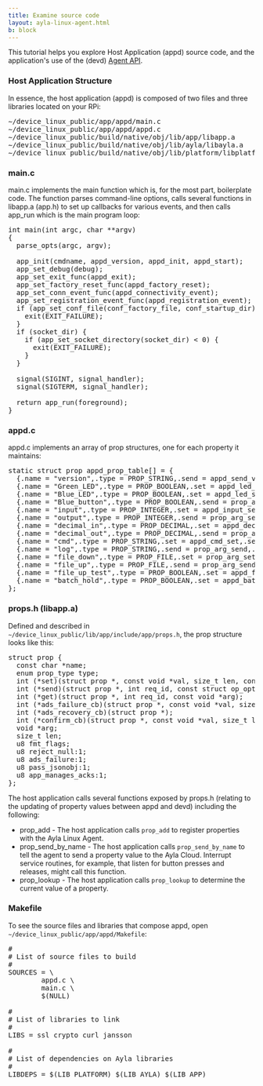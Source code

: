 ```yaml
---
title: Examine source code
layout: ayla-linux-agent.html
b: block
---
```


This tutorial helps you explore Host Application (appd) source code, and the application's use of the (devd) [Agent API](/devices/ayla-linux-agent/reference/agent-api).

### Host Application Structure

In essence, the host application (appd) is composed of two files and three libraries located on your RPi:

<pre>
&sim;/device_linux_public/app/appd/main.c
&sim;/device_linux_public/app/appd/appd.c
&sim;/device_linux_public/build/native/obj/lib/app/libapp.a
&sim;/device_linux_public/build/native/obj/lib/ayla/libayla.a
&sim;/device_linux_public/build/native/obj/lib/platform/libplatform.a
</pre>

### main.c

main.c implements the main function which is, for the most part, boilerplate code. The function parses command-line options, calls several functions in libapp.a (app.h) to set up callbacks for various events, and then calls app_run which is the main program loop:

<pre>
int main(int argc, char **argv)
{
  parse_opts(argc, argv);

  app_init(cmdname, appd_version, appd_init, appd_start);
  app_set_debug(debug);
  app_set_exit_func(appd_exit);
  app_set_factory_reset_func(appd_factory_reset);
  app_set_conn_event_func(appd_connectivity_event);
  app_set_registration_event_func(appd_registration_event);
  if (app_set_conf_file(conf_factory_file, conf_startup_dir) < 0) {
    exit(EXIT_FAILURE);
  }
  if (socket_dir) {
    if (app_set_socket_directory(socket_dir) < 0) {
      exit(EXIT_FAILURE);
    }
  }

  signal(SIGINT, signal_handler);
  signal(SIGTERM, signal_handler);

  return app_run(foreground);
}
</pre>

### appd.c

appd.c implements an array of prop structures, one for each property it maintains:

<pre>
static struct prop appd_prop_table[] = {
  {.name = "version",.type = PROP_STRING,.send = appd_send_version},
  {.name = "Green_LED",.type = PROP_BOOLEAN,.set = appd_led_set,.send = prop_arg_send,.arg = &green_led,.len = sizeof(green_led),.ads_failure_cb = appd_prop_ads_failure_cb,},
  {.name = "Blue_LED",.type = PROP_BOOLEAN,.set = appd_led_set,.send = prop_arg_send,.arg = &blue_led,.len = sizeof(blue_led),.ads_failure_cb = appd_prop_ads_failure_cb,},
  {.name = "Blue_button",.type = PROP_BOOLEAN,.send = prop_arg_send,.arg = &blue_button,.len = sizeof(blue_button),.ads_failure_cb = appd_prop_ads_failure_cb,},
  {.name = "input",.type = PROP_INTEGER,.set = appd_input_set,.send = prop_arg_send,.arg = &input,.len = sizeof(input),.ads_failure_cb = appd_prop_ads_failure_cb,},
  {.name = "output",.type = PROP_INTEGER,.send = prop_arg_send,.arg = &output,.len = sizeof(output),.confirm_cb = appd_prop_confirm_cb,.ads_failure_cb = appd_prop_ads_failure_cb,},
  {.name = "decimal_in",.type = PROP_DECIMAL,.set = appd_decimal_in_set,.send = prop_arg_send,.arg = &decimal_in,.len = sizeof(decimal_in),.ads_failure_cb = appd_prop_ads_failure_cb,},
  {.name = "decimal_out",.type = PROP_DECIMAL,.send = prop_arg_send,.arg = &decimal_out,.len = sizeof(decimal_out),.ads_failure_cb = appd_prop_ads_failure_cb,},
  {.name = "cmd",.type = PROP_STRING,.set = appd_cmd_set,.send = prop_arg_send,.arg = cmd,.len = sizeof(cmd),.ads_failure_cb = appd_prop_ads_failure_cb,},
  {.name = "log",.type = PROP_STRING,.send = prop_arg_send,.arg = log,.len = sizeof(log),.ads_failure_cb = appd_prop_ads_failure_cb,},
  {.name = "file_down",.type = PROP_FILE,.set = prop_arg_set,.arg = file_down_path,.len = sizeof(file_down_path),.confirm_cb = appd_file_down_confirm_cb,.ads_failure_cb = appd_prop_ads_failure_cb,},
  {.name = "file_up",.type = PROP_FILE,.send = prop_arg_send,.arg = file_up_path,.len = sizeof(file_up_path),.confirm_cb = appd_file_up_confirm_cb,.ads_failure_cb = appd_prop_ads_failure_cb,},
  {.name = "file_up_test",.type = PROP_BOOLEAN,.set = appd_file_up_test_set,.send = prop_arg_send,.arg = &file_up_test,.len = sizeof(file_up_test),},
  {.name = "batch_hold",.type = PROP_BOOLEAN,.set = appd_batch_hold_set,.send = prop_arg_send,.arg = &batch_hold,.len = sizeof(batch_hold),},
};
</pre>

### props.h (libapp.a)

Defined and described in <code>&sim;/device_linux_public/lib/app/include/app/props.h</code>, the prop structure looks like this:

<pre>
struct prop {
  const char *name;
  enum prop_type type;
  int (*set)(struct prop *, const void *val, size_t len, const struct op_args *args);
  int (*send)(struct prop *, int req_id, const struct op_options *opts);
  int (*get)(struct prop *, int req_id, const void *arg);
  int (*ads_failure_cb)(struct prop *, const void *val, size_t len, const struct op_options *opts);
  int (*ads_recovery_cb)(struct prop *);
  int (*confirm_cb)(struct prop *, const void *val, size_t len, const struct op_options *opts, const struct confirm_info *confirm_info);
  void *arg;
  size_t len;
  u8 fmt_flags;
  u8 reject_null:1;
  u8 ads_failure:1;
  u8 pass_jsonobj:1;
  u8 app_manages_acks:1;
};
</pre>

The host application calls several functions exposed by props.h (relating to the updating of property values between appd and devd) including the following:
* prop_add - The host application calls <code>prop_add</code> to register properties with the Ayla Linux Agent.
* prop_send_by_name - The host application calls <code>prop_send_by_name</code> to tell the agent to send a property value to the Ayla Cloud. Interrupt service routines, for example, that listen for button presses and releases, might call this function.
* prop_lookup - The host application calls <code>prop_lookup</code> to determine the current value of a property.

### Makefile

To see the source files and libraries that compose appd, open <code>&sim;/device_linux_public/app/appd/Makefile</code>:

<pre>
#
# List of source files to build
#
SOURCES = \
        appd.c \
        main.c \
        $(NULL)

#
# List of libraries to link
#
LIBS = ssl crypto curl jansson

#
# List of dependencies on Ayla libraries 
#
LIBDEPS = $(LIB_PLATFORM) $(LIB_AYLA) $(LIB_APP)
</pre>
